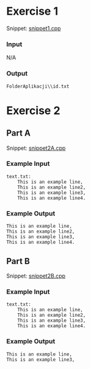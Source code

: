 # Exercise 1
Snippet: [snippet1.cpp](https://www.github.com/ArtainR/SchoolProjects/blob/main/cpp/08-03-2021/snippet1.cpp)

### Input
N/A

### Output
```
FolderAplikacji\\id.txt
```

# Exercise 2
## Part A
Snippet: [snippet2A.cpp](https://www.github.com/ArtainR/SchoolProjects/blob/main/cpp/08-03-2021/snippet2A.cpp)

### Example Input
```
text.txt:
	This is an example line,
	This is an example line2,
	This is an example line3,
	This is an example line4.
```

### Example Output
```
This is an example line,
This is an example line2,
This is an example line3,
This is an example line4.
```

## Part B
Snippet: [snippet2B.cpp](https://www.github.com/ArtainR/SchoolProjects/blob/main/cpp/08-03-2021/snippet2B.cpp)

### Example Input
```
text.txt:
	This is an example line,
	This is an example line2,
	This is an example line3,
	This is an example line4.
```

### Example Output
```
This is an example line,
This is an example line3,
```
